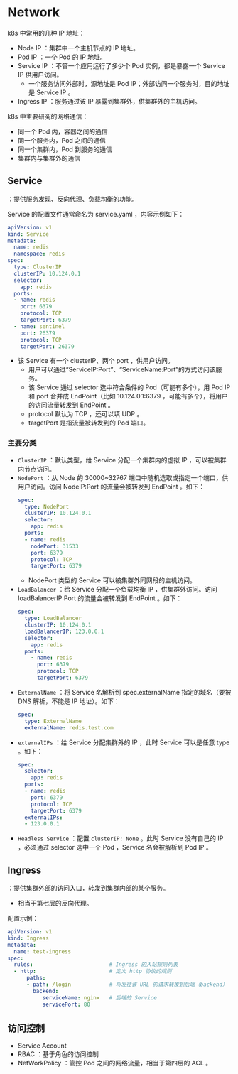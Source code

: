 # Network

k8s 中常用的几种 IP 地址：
- Node IP ：集群中一个主机节点的 IP 地址。
- Pod IP ：一个 Pod 的 IP 地址。
- Service IP ：不管一个应用运行了多少个 Pod 实例，都是暴露一个 Service IP 供用户访问。
  - 一个服务访问外部时，源地址是 Pod IP；外部访问一个服务时，目的地址是 Service IP 。
- Ingress IP ：服务通过该 IP 暴露到集群外，供集群外的主机访问。

k8s 中主要研究的网络通信：
- 同一个 Pod 内，容器之间的通信
- 同一个服务内，Pod 之间的通信
- 同一个集群内，Pod 到服务的通信
- 集群内与集群外的通信

## Service

：提供服务发现、反向代理、负载均衡的功能。

Service 的配置文件通常命名为 service.yaml ，内容示例如下：
```yaml
apiVersion: v1
kind: Service
metadata:
  name: redis
  namespace: redis
spec:
  type: ClusterIP
  clusterIP: 10.124.0.1
  selector:
    app: redis
  ports:
  - name: redis
    port: 6379
    protocol: TCP
    targetPort: 6379
  - name: sentinel
    port: 26379
    protocol: TCP
    targetPort: 26379
```
- 该 Service 有一个 clusterIP、两个 port ，供用户访问。
  - 用户可以通过“ServiceIP:Port”、“ServiceName:Port”的方式访问该服务。
  - 该 Service 通过 selector 选中符合条件的 Pod（可能有多个），用 Pod IP 和 port 合并成 EndPoint（比如 10.124.0.1:6379 ，可能有多个），将用户的访问流量转发到 EndPoint 。
  - protocol 默认为 TCP ，还可以填 UDP 。
  - targetPort 是指流量被转发到的 Pod 端口。

### 主要分类

- `ClusterIP` ：默认类型，给 Service 分配一个集群内的虚拟 IP ，可以被集群内节点访问。
- `NodePort` ：从 Node 的 30000~32767 端口中随机选取或指定一个端口，供用户访问。访问 NodeIP:Port 的流量会被转发到 EndPoint 。如下：
    ```yaml
    spec:
      type: NodePort
      clusterIP: 10.124.0.1
      selector:
        app: redis
      ports:
      - name: redis
        nodePort: 31533
        port: 6379
        protocol: TCP
        targetPort: 6379
    ```
    - NodePort 类型的 Service 可以被集群外同网段的主机访问。
- `LoadBalancer` ：给 Service 分配一个负载均衡 IP ，供集群外访问。访问 loadBalancerIP:Port 的流量会被转发到 EndPoint 。如下：
    ```yaml
    spec:
      type: LoadBalancer
      clusterIP: 10.124.0.1
      loadBalancerIP: 123.0.0.1
      selector:
        app: redis
      ports:
        - name: redis
          port: 6379
          protocol: TCP
          targetPort: 6379
    ```
- `ExternalName` ：将 Service 名解析到 spec.externalName 指定的域名（要被 DNS 解析，不能是 IP 地址）。如下：
    ```yaml
    spec:
      type: ExternalName
      externalName: redis.test.com
    ```
- `externalIPs` ：给 Service 分配集群外的 IP ，此时 Service 可以是任意 type 。如下：
    ```yaml
    spec:
      selector:
        app: redis
      ports:
      - name: redis
        port: 6379
        protocol: TCP
        targetPort: 6379
      externalIPs:
      - 123.0.0.1
    ```
- `Headless Service` ：配置 `clusterIP: None` 。此时 Service 没有自己的 IP ，必须通过 selector 选中一个 Pod ，Service 名会被解析到 Pod IP 。

## Ingress

：提供集群外部的访问入口，转发到集群内部的某个服务。
- 相当于第七层的反向代理。

配置示例：
```yaml
apiVersion: v1
kind: Ingress
metadata:
  name: test-ingress
spec:
  rules:                        # Ingress 的入站规则列表
  - http:                       # 定义 http 协议的规则
      paths:
      - path: /login            # 将发往该 URL 的请求转发到后端（backend）
        backend:
           serviceName: nginx   # 后端的 Service
           servicePort: 80
```

## 访问控制

- Service Account
- RBAC ：基于角色的访问控制
- NetWorkPolicy ：管控 Pod 之间的网络流量，相当于第四层的 ACL 。

